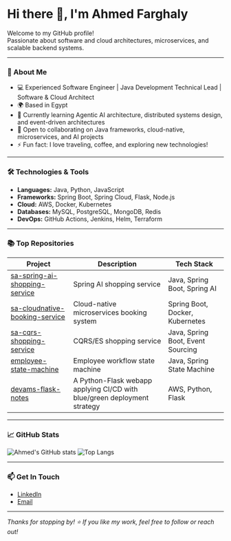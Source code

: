 # Hi there 👋, I'm Ahmed Farghaly

Welcome to my GitHub profile!  
Passionate about software and cloud architectures, microservices, and scalable backend systems.

---

### 🚀 About Me

- 💻 Experienced Software Engineer | Java Development Technical Lead | Software & Cloud Architect
- 🌍 Based in Egypt
- 🌱 Currently learning Agentic AI architecture, distributed systems design, and event-driven architectures
- 👯 Open to collaborating on Java frameworks, cloud-native, microservices, and AI projects
- ⚡ Fun fact: I love traveling, coffee, and exploring new technologies!

---

### 🛠️ Technologies & Tools

- **Languages:** Java, Python, JavaScript
- **Frameworks:** Spring Boot, Spring Cloud, Flask, Node.js
- **Cloud:** AWS, Docker, Kubernetes
- **Databases:** MySQL, PostgreSQL, MongoDB, Redis
- **DevOps:** GitHub Actions, Jenkins, Helm, Terraform

---

### 📚 Top Repositories

| Project | Description | Tech Stack |
| ------- | ----------- | ---------- |
| [sa-spring-ai-shopping-service](https://github.com/ahmfarghaly/sa-spring-ai-shopping-service) | Spring AI shopping service | Java, Spring Boot, Spring AI |
| [sa-cloudnative-booking-service](https://github.com/ahmfarghaly/sa-cloudnative-booking-service) | Cloud-native microservices booking system | Spring Boot, Docker, Kubernetes |
| [sa-cqrs-shopping-service](https://github.com/ahmfarghaly/sa-cqrs-shopping-service) | CQRS/ES shopping service | Java, Spring Boot, Event Sourcing |
| [employee-state-machine](https://github.com/ahmfarghaly/employee-state-machine) | Employee workflow state machine | Java, Spring State Machine |
| [devams-flask-notes](https://github.com/ahmfarghaly/devams-flask-notes) | A Python-Flask webapp applying CI/CD with blue/green deployment strategy | AWS, Python, Flask |

---

### 📈 GitHub Stats

![Ahmed's GitHub stats](https://github-readme-stats.vercel.app/api?username=ahmfarghaly&show_icons=true&theme=radical)
![Top Langs](https://github-readme-stats.vercel.app/api/top-langs/?username=ahmfarghaly&layout=compact)

---

### 📫 Get In Touch

- [LinkedIn](https://www.linkedin.com/in/ahmedmfarghali/)
- [Email](mailto:dev.amsayed@gmail.com)

---

_Thanks for stopping by! ⭐ If you like my work, feel free to follow or reach out!_
